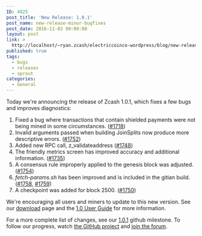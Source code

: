 ```yaml
---
ID: 4925
post_title: 'New Release: 1.0.1'
post_name: new-release-minor-bugfixes
post_date: 2016-11-03 00:00:00
layout: post
link: >
  http://localhost/~ryan.zcash/electriccoinco-wordpress/blog/new-release-minor-bugfixes/
published: true
tags:
  - bugs
  - releases
  - sprout
categories:
  - General
---
```

<p>Today we're announcing the release of Zcash 1.0.1, which fixes a few bugs and improves diagnostics:</p>
<ol class="arabic simple">
<li>Fixed a bug where transactions that contain shielded payments were not being mined in some circumstances. (<a class="reference external" href="https://github.com/zcash/zcash/pull/1718">#1718</a>)</li>
<li>Invalid arguments passed when building JoinSplits now produce more descriptive errors. (<a class="reference external" href="https://github.com/zcash/zcash/pull/1752">#1752</a>)</li>
<li>Added new RPC call, z_validateaddress (<a class="reference external" href="https://github.com/zcash/zcash/pull/1748">#1748</a>)</li>
<li>The friendly metrics screen has improved accuracy and additional information. (<a class="reference external" href="https://github.com/zcash/zcash/pull/1735">#1735</a>)</li>
<li>A consensus rule improperly applied to the genesis block was adjusted. (<a class="reference external" href="https://github.com/zcash/zcash/pull/1754">#1754</a>)</li>
<li><cite>fetch-params.sh</cite> has been improved and is included in the gitian build. (<a class="reference external" href="https://github.com/zcash/zcash/pull/1758">#1758</a>, <a class="reference external" href="https://github.com/zcash/zcash/pull/1759">#1759</a>)</li>
<li>A checkpoint was added for block 2500. (<a class="reference external" href="https://github.com/zcash/zcash/pull/1750">#1750</a>)</li>
</ol>
<p>We're encouraging all users and miners to update to this new version. See our <a class="reference external" href="https://z.cash/download.html">download</a> page and the <a class="reference external" href="https://github.com/zcash/zcash/wiki/1.0-User-Guide">1.0 User Guide</a> for more information.</p>
<p>For a more complete list of changes, see our <a class="reference external" href="https://github.com/zcash/zcash/milestone/45?closed=1">1.0.1</a> github milestone. To follow our progress, watch <a class="reference external" href="https://github.com/zcash/zcash/milestones">the GitHub project</a> and <a class="reference external" href="https://forum.z.cash/">join the forum</a>.</p>
